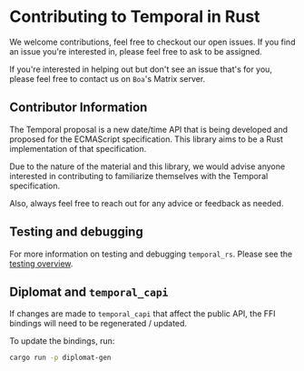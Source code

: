 # Contributing to Temporal in Rust

We welcome contributions, feel free to checkout our open issues. If you
find an issue you're interested in, please feel free to ask to be assigned.

If you're interested in helping out but don't see an issue that's for
you, please feel free to contact us on `Boa`'s Matrix server.

## Contributor Information

The Temporal proposal is a new date/time API that is being developed and proposed
for the ECMAScript specification. This library aims to be a Rust
implementation of that specification.

Due to the nature of the material and this library, we would advise anyone
interested in contributing to familiarize themselves with the Temporal
specification.

Also, always feel free to reach out for any advice or feedback as needed.

## Testing and debugging

For more information on testing and debugging `temporal_rs`. Please see
the [testing overview](./docs/testing.md).

## Diplomat and `temporal_capi`

If changes are made to `temporal_capi` that affect the public API, the
FFI bindings will need to be regenerated / updated.

To update the bindings, run:

```bash
cargo run -p diplomat-gen
```
